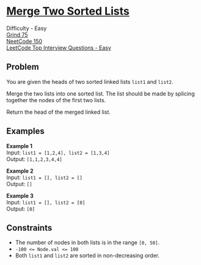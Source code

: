 # [Merge Two Sorted Lists](https://leetcode.com/problems/merge-two-sorted-lists/description/)

Difficulty - Easy  
[Grind 75](https://www.techinterviewhandbook.org/grind75/)  
[NeetCode 150](https://neetcode.io/practice)  
[LeetCode Top Interview Questions - Easy](https://leetcode.com/explore/featured/card/top-interview-questions-easy/)

## Problem

You are given the heads of two sorted linked lists `list1` and `list2`.

Merge the two lists into one sorted list. The list should be made by splicing together the nodes of the first two lists.

Return the head of the merged linked list.

## Examples

**Example 1**  
Input: `list1 = [1,2,4], list2 = [1,3,4]`  
Output: `[1,1,2,3,4,4]`

**Example 2**  
Input: `list1 = [], list2 = []`  
Output: `[]`

**Example 3**  
Input: `list1 = [], list2 = [0]`  
Output: `[0]`

## Constraints

- The number of nodes in both lists is in the range `[0, 50]`.
- <code>-100 <= Node.val <= 100</code>
- Both `list1` and `list2` are sorted in non-decreasing order.

